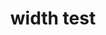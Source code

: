 ---
title: "width test"
width: full-width
header:
  teaser: /assets/images/unsplash-gallery-image-1-th.jpg
excerpt: "안녕하세요 반갑습니다"
category: research
hidden: true
---